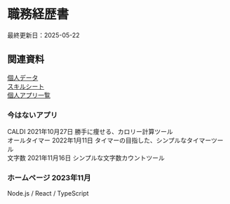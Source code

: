 # 職務経歴書
最終更新日：2025-05-22
## 関連資料
[個人データ](personal-data.md)  
[スキルシート](/skill-sheet.md)  
[個人アプリ一覧](/app-list.md)  

### 今はないアプリ
CALDI 2021年10月27日 勝手に痩せる、カロリー計算ツール  
オールタイマー 2022年1月11日 タイマーの目指した、シンプルなタイマーツール  
文字数 2021年11月16日 シンプルな文字数カウントツール  

### ホームページ 2023年11月
Node.js / React / TypeScript
